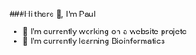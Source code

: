###Hi there 👋, I'm Paul 



- 🔭 I’m currently working on a website projetc
- 🌱 I’m currently learning Bioinformatics



